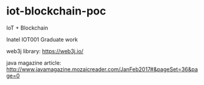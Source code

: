 # iot-blockchain-poc
IoT + Blockchain 

Inatel IOT001 Graduate work

web3j library: https://web3j.io/

java magazine article: http://www.javamagazine.mozaicreader.com/JanFeb2017#&pageSet=36&page=0
